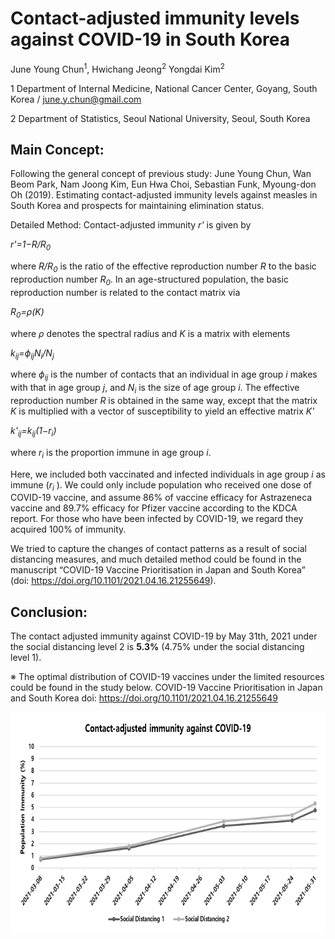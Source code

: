 

# Contact-adjusted immunity levels against COVID-19 in South Korea

June Young Chun<sup>1</sup>, Hwichang Jeong<sup>2</sup> Yongdai Kim<sup>2</sup>


1 Department of Internal Medicine, National Cancer Center, Goyang, South Korea / june.y.chun@gmail.com

2 Department of Statistics, Seoul National University, Seoul, South Korea

## Main Concept: 
Following the general concept of previous study:
June Young Chun, Wan Beom Park, Nam Joong Kim, Eun Hwa Choi, Sebastian Funk, Myoung-don Oh (2019). Estimating contact-adjusted immunity levels against measles in South Korea and prospects for maintaining elimination status.

Detailed Method:
Contact-adjusted immunity *r'* is given by

*r'=1−R/R<sub>0</sub>*

where *R/R<sub>0</sub>* is the ratio of the effective reproduction number *R* to the basic reproduction number *R<sub>0</sub>*.
In an age-structured population, the basic reproduction number is related to the contact matrix via


*R<sub>0</sub>=&rho;(K)*


where *&rho;* denotes the spectral radius and *K* is a matrix with elements


*k<sub>ij</sub>=ϕ<sub>ij</sub>N<sub>i</sub>/N<sub>j</sub>*


where *ϕ<sub>ij</sub>* is the number of contacts that an individual in age group *i* makes with that in age group *j*, and *N<sub>i</sub>* is the size of age group *i*. The effective reproduction number *R* is obtained in the same way, except that the matrix *K* is multiplied with a vector of susceptibility to yield an effective matrix *K'*


*k'<sub>ij</sub>=k<sub>ij</sub>(1−r<sub>i</sub>)*


where *r<sub>i</sub>* is the proportion immune in age group *i*.

Here, we included both vaccinated and infected individuals in age group *i* as immune (*r<sub>i</sub>* ). We could only include population who received one dose of COVID-19 vaccine, and assume 86% of vaccine efficacy for Astrazeneca vaccine and 89.7% efficacy for Pfizer vaccine according to the KDCA report. For those who have been infected by COVID-19, we regard they acquired 100% of immunity. 

We tried to capture the changes of contact patterns as a result of social distancing measures, and much detailed method could be found in the manuscript “COVID-19 Vaccine Prioritisation in Japan and South Korea” (doi: https://doi.org/10.1101/2021.04.16.21255649). 

## Conclusion:
The contact adjusted immunity against COVID-19 by May 31th, 2021 under the social distancing level 2 is __**5.3%**__ (4.75% under the social distancing level 1). 

※ The optimal distribution of COVID-19 vaccines under the limited resources could be found in the study below. 
COVID-19 Vaccine Prioritisation in Japan and South Korea
doi: https://doi.org/10.1101/2021.04.16.21255649

<p align="center"><img src="./img/img_1.png" height="350px" width="600px"></p>
